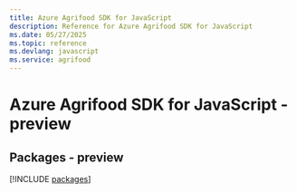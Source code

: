 ```yaml
---
title: Azure Agrifood SDK for JavaScript
description: Reference for Azure Agrifood SDK for JavaScript
ms.date: 05/27/2025
ms.topic: reference
ms.devlang: javascript
ms.service: agrifood
---
```

# Azure Agrifood SDK for JavaScript - preview
## Packages - preview
[!INCLUDE [packages](agrifood-index.md)]